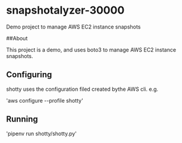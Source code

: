 # snapshotalyzer-30000

Demo project to manage AWS EC2 instance snapshots

##About

This project is a demo, and uses boto3 to manage AWS EC2 instance snapshots.

## Configuring

shotty uses the configuration filed created bythe AWS cli. e.g.

'aws configure --profile shotty'

## Running

'pipenv run shotty/shotty.py'
